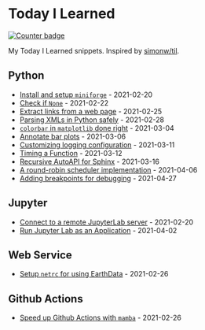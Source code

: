 # Today I Learned

[![Counter badge](https://img.shields.io/badge/count-15-green.svg)](https://shields.io/)

My Today I Learned snippets. Inspired by [simonw/til](https://github.com/simonw/til).

<!-- index starts -->
## Python

* [Install and setup `miniforge`](https://github.com/cheginit/til/blob/main/python/miniforge.md) - 2021-02-20
* [Check if `None`](https://github.com/cheginit/til/blob/main/python/none.md) - 2021-02-22
* [Extract links from a web page](https://github.com/cheginit/til/blob/main/python/html_file.md) - 2021-02-25
* [Parsing XMLs in Python safely](https://github.com/cheginit/til/blob/main/python/xlm_parse.md) - 2021-02-28
* [`colorbar` in `matplotlib` done right](https://github.com/cheginit/til/blob/main/python/colorbar.md) - 2021-03-04
* [Annotate bar plots](https://github.com/cheginit/til/blob/main/python/barplot.md) - 2021-03-06
* [Customizing logging configuration](https://github.com/cheginit/til/blob/main/python/logging.md) - 2021-03-11
* [Timing a Function](https://github.com/cheginit/til/blob/main/python/timer.md) - 2021-03-12
* [Recursive AutoAPI for Sphinx](https://github.com/cheginit/til/blob/main/python/autoapi.md) - 2021-03-16
* [A round-robin scheduler implementation](https://github.com/cheginit/til/blob/main/python/rr.md) - 2021-04-06
* [Adding breakpoints for debugging](https://github.com/cheginit/til/blob/main/python/debugging.md) - 2021-04-27

## Jupyter

* [Connect to a remote JupyterLab server](https://github.com/cheginit/til/blob/main/jupyter/remote.md) - 2021-02-20
* [Run Jupyter Lab as an Application](https://github.com/cheginit/til/blob/main/jupyter/app.md) - 2021-04-02

## Web Service

* [Setup `netrc` for using EarthData](https://github.com/cheginit/til/blob/main/web_service/netrc.md) - 2021-02-26

## Github Actions

* [Speed up Github Actions with `mamba`](https://github.com/cheginit/til/blob/main/github_actions/mamba.md) - 2021-02-26
<!-- index ends -->
